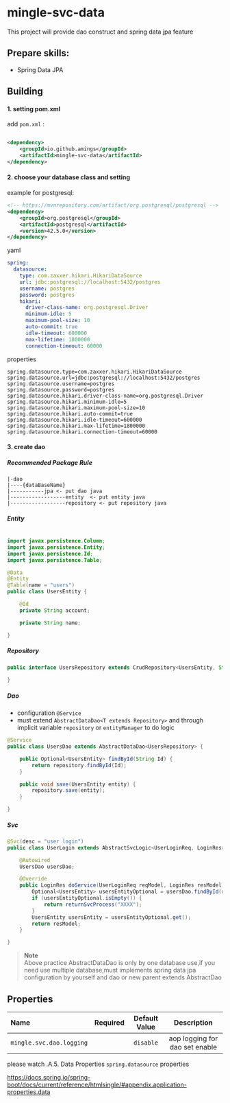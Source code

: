 # mingle-svc-data

This project will provide dao construct and spring data jpa feature

## Prepare skills:

* Spring Data JPA

## Building

#### 1. setting pom.xml

add `pom.xml` :

```xml

<dependency>
    <groupId>io.github.amings</groupId>
    <artifactId>mingle-svc-data</artifactId>
</dependency>
```

#### 2. choose your database class and setting

example for postgresql:

```xml
<!-- https://mvnrepository.com/artifact/org.postgresql/postgresql -->
<dependency>
    <groupId>org.postgresql</groupId>
    <artifactId>postgresql</artifactId>
    <version>42.5.0</version>
</dependency>
```

yaml
```yaml
spring:
  datasource:
    type: com.zaxxer.hikari.HikariDataSource
    url: jdbc:postgresql://localhost:5432/postgres
    username: postgres
    password: postgres
    hikari:
      driver-class-name: org.postgresql.Driver
      minimum-idle: 5
      maximum-pool-size: 10
      auto-commit: true
      idle-timeout: 600000
      max-lifetime: 1800000
      connection-timeout: 60000
```
properties
```properties
spring.datasource.type=com.zaxxer.hikari.HikariDataSource
spring.datasource.url=jdbc:postgresql://localhost:5432/postgres
spring.datasource.username=postgres
spring.datasource.password=postgres
spring.datasource.hikari.driver-class-name=org.postgresql.Driver
spring.datasource.hikari.minimum-idle=5
spring.datasource.hikari.maximum-pool-size=10
spring.datasource.hikari.auto-commit=true
spring.datasource.hikari.idle-timeout=600000
spring.datasource.hikari.max-lifetime=1800000
spring.datasource.hikari.connection-timeout=60000
```

#### 3. create dao

##### Recommended Package Rule

```text
|-dao
|----{dataBaseName} 
|-----------jpa <- put dao java
|------------------entity  <- put entity java
|------------------repository <- put repository java
```

##### Entity

```java

import javax.persistence.Column;
import javax.persistence.Entity;
import javax.persistence.Id;
import javax.persistence.Table;

@Data
@Entity
@Table(name = "users")
public class UsersEntity {

    @Id
    private String account;

    private String name;

}
```

##### Repository

```java
public interface UsersRepository extends CrudRepository<UsersEntity, String>{
    
}
```

##### Dao

- configuration `@Service`
- must extend `AbstractDataDao<T extends Repository>` and through implicit variable `repository` or `entityManager` to do logic 

```java
@Service
public class UsersDao extends AbstractDataDao<UsersRepository> {

    public Optional<UsersEntity> findById(String Id) {
        return repository.findById(Id);
    }

    public void save(UsersEntity entity) {
        repository.save(entity);
    }

}
```

##### Svc

```java
@Svc(desc = "user login")
public class UserLogin extends AbstractSvcLogic<UserLoginReq, LoginRes> {

    @Autowired
    UsersDao usersDao;

    @Override
    public LoginRes doService(UserLoginReq reqModel, LoginRes resModel) {
        Optional<UsersEntity> usersEntityOptional = usersDao.findById(reqModel.getAccount());
        if (usersEntityOptional.isEmpty()) {
            return returnSvcProcess("XXXX");
        }
        UsersEntity usersEntity = usersEntityOptional.get();
        return resModel;
    }

}
```

> **Note** <br>
> Above practice AbstractDataDao is only by one database use,if you need use multiple database,must implements spring data jpa configuration by yourself and dao or new parent extends AbstractDao

## Properties

| Name                     | Required | Default Value |          Description           |
|:-------------------------|:--------:|:-------------:|:------------------------------:|
| `mingle.svc.dao.logging` |          |   `disable`   | aop logging for dao set enable |

please watch .A.5. Data Properties `spring.datasource` properties

https://docs.spring.io/spring-boot/docs/current/reference/htmlsingle/#appendix.application-properties.data
